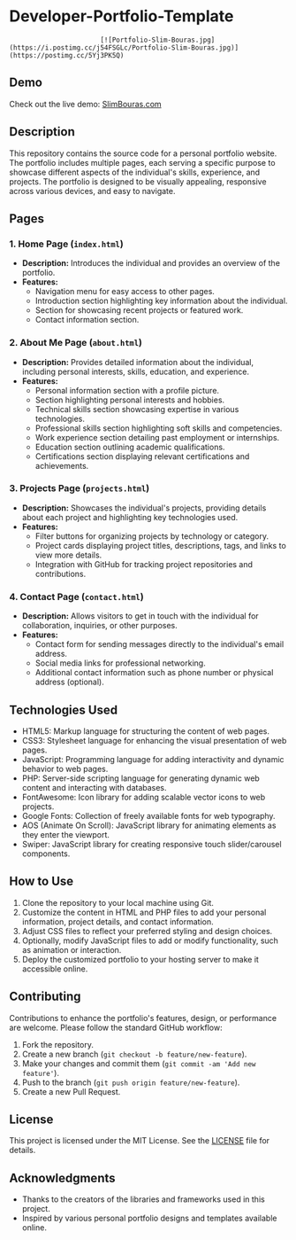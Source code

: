 # Developer-Portfolio-Template
                           [![Portfolio-Slim-Bouras.jpg](https://i.postimg.cc/j54FSGLc/Portfolio-Slim-Bouras.jpg)](https://postimg.cc/5Yj3PK5Q)
## Demo
Check out the live demo: [SlimBouras.com](https://slimbouras.com/)

## Description
This repository contains the source code for a personal portfolio website. The portfolio includes multiple pages, each serving a specific purpose to showcase different aspects of the individual's skills, experience, and projects. The portfolio is designed to be visually appealing, responsive across various devices, and easy to navigate.

## Pages

### 1. Home Page (`index.html`)
- **Description:** Introduces the individual and provides an overview of the portfolio.
- **Features:**
  - Navigation menu for easy access to other pages.
  - Introduction section highlighting key information about the individual.
  - Section for showcasing recent projects or featured work.
  - Contact information section.

### 2. About Me Page (`about.html`)
- **Description:** Provides detailed information about the individual, including personal interests, skills, education, and experience.
- **Features:**
  - Personal information section with a profile picture.
  - Section highlighting personal interests and hobbies.
  - Technical skills section showcasing expertise in various technologies.
  - Professional skills section highlighting soft skills and competencies.
  - Work experience section detailing past employment or internships.
  - Education section outlining academic qualifications.
  - Certifications section displaying relevant certifications and achievements.

### 3. Projects Page (`projects.html`)
- **Description:** Showcases the individual's projects, providing details about each project and highlighting key technologies used.
- **Features:**
  - Filter buttons for organizing projects by technology or category.
  - Project cards displaying project titles, descriptions, tags, and links to view more details.
  - Integration with GitHub for tracking project repositories and contributions.

### 4. Contact Page (`contact.html`)
- **Description:** Allows visitors to get in touch with the individual for collaboration, inquiries, or other purposes.
- **Features:**
  - Contact form for sending messages directly to the individual's email address.
  - Social media links for professional networking.
  - Additional contact information such as phone number or physical address (optional).

## Technologies Used
- HTML5: Markup language for structuring the content of web pages.
- CSS3: Stylesheet language for enhancing the visual presentation of web pages.
- JavaScript: Programming language for adding interactivity and dynamic behavior to web pages.
- PHP: Server-side scripting language for generating dynamic web content and interacting with databases.
- FontAwesome: Icon library for adding scalable vector icons to web projects.
- Google Fonts: Collection of freely available fonts for web typography.
- AOS (Animate On Scroll): JavaScript library for animating elements as they enter the viewport.
- Swiper: JavaScript library for creating responsive touch slider/carousel components.

## How to Use
1. Clone the repository to your local machine using Git.
2. Customize the content in HTML and PHP files to add your personal information, project details, and contact information.
3. Adjust CSS files to reflect your preferred styling and design choices.
4. Optionally, modify JavaScript files to add or modify functionality, such as animation or interaction.
5. Deploy the customized portfolio to your hosting server to make it accessible online.

## Contributing
Contributions to enhance the portfolio's features, design, or performance are welcome. Please follow the standard GitHub workflow:
1. Fork the repository.
2. Create a new branch (`git checkout -b feature/new-feature`).
3. Make your changes and commit them (`git commit -am 'Add new feature'`).
4. Push to the branch (`git push origin feature/new-feature`).
5. Create a new Pull Request.

## License
This project is licensed under the MIT License. See the [LICENSE](LICENSE) file for details.

## Acknowledgments
- Thanks to the creators of the libraries and frameworks used in this project.
- Inspired by various personal portfolio designs and templates available online.
